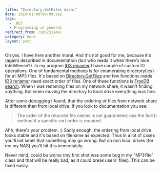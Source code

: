 ```yaml
---
title: "Directory.GetFiles moral"
date: 2010-01-09T09:09:29Z
tags:
  - .NET
  - Programming in general
redirect_from: /id/231149/
category: none
layout: post
---
```

Oh yes. I have here another moral. And it's not good for me, because it's (again) described in documentation (but who reads it when there's nice IntelliSense?). In my program [ID3 renamer][1] I have couple of custom IO operations. One of fundamental methods is for enumerating directory(ies) for all MP3 files. It's based on [Directory.GetFiles][2] and few functions inside [ID3 renamer][3] need exact order of files. One of these functions is [FreeDB search][4]. When I was renaming files on my network share, it wasn't finding anything. But when moving the directory to local drive everything was fine.

After some debugging I found, that the ordering of files from network share is different than from local drive. If you look to documentation you see:

> The order of the returned file names is not guaranteed; use the Sort() method if a specific sort order is required.

Ahh, there's your problem. :) Sadly enough, the ordering from local drive looks stable and it's based on filename as expected. Thus in a lot of cases you'll not smell that something may go wrong. But on non local drives (for me my NAS) you'll hit this immediately.

Never mind, could be worse (my first shot was some bug in my "MP3File" class and that will be really bad, as it could break users' files). This can be fixed easily.

[1]: http://www.id3renamer.com/
[2]: http://msdn.microsoft.com/en-us/library/ms143316.aspx
[3]: http://www.ID3renamer.com/
[4]: http://www.id3renamer.com/help/Writing/feature_freedb.htm
